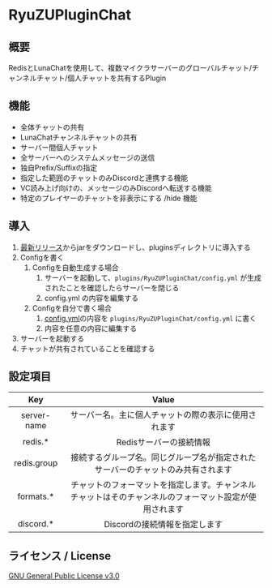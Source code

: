 # RyuZUPluginChat
## 概要
RedisとLunaChatを使用して、複数マイクラサーバーのグローバルチャット/チャンネルチャット/個人チャットを共有するPlugin

## 機能
* 全体チャットの共有
* LunaChatチャンネルチャットの共有
* サーバー間個人チャット
* 全サーバーへのシステムメッセージの送信
* 独自Prefix/Suffixの指定
* 指定した範囲のチャットのみDiscordと連携する機能
* VC読み上げ向けの、メッセージのみDiscordへ転送する機能
* 特定のプレイヤーのチャットを非表示にする /hide 機能

## 導入
1. [最新リリース](https://github.com/AzisabaNetwork/RyuZUPluginChat/releases/latest)からjarをダウンロードし、pluginsディレクトリに導入する
2. Configを書く
    1. Configを自動生成する場合
        1. サーバーを起動して、`plugins/RyuZUPluginChat/config.yml` が生成されたことを確認したらサーバーを閉じる
        2. config.yml の内容を編集する
    2. Configを自分で書く場合
        1. [config.yml](https://github.com/AzisabaNetwork/RyuZUPluginChat/blob/main/src/main/resources/config.yml)の内容を `plugins/RyuZUPluginChat/config.yml` に書く
        2. 内容を任意の内容に編集する
3. サーバーを起動する
4. チャットが共有されていることを確認する

## 設定項目
|  Key  |  Value  |
|:---:|:---:|
|server-name|サーバー名。主に個人チャットの際の表示に使用されます|
|redis.*|Redisサーバーの接続情報|
|redis.group|接続するグループ名。同じグループ名が指定されたサーバーのチャットのみ共有されます|
|formats.*|チャットのフォーマットを指定します。チャンネルチャットはそのチャンネルのフォーマット設定が使用されます|
|discord.*|Discordの接続情報を指定します|

## ライセンス / License
[GNU General Public License v3.0](LICENSE)
